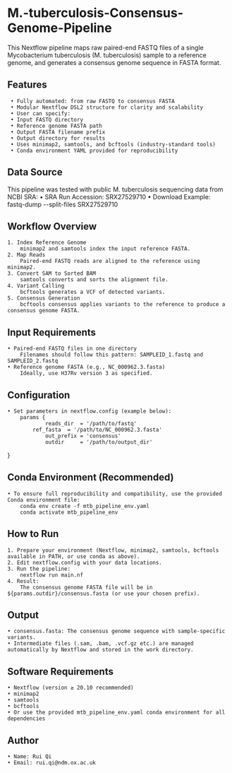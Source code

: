 # M.-tuberculosis-Consensus-Genome-Pipeline
This Nextflow pipeline maps raw paired-end FASTQ files of a single Mycobacterium tuberculosis (M. tuberculosis) sample to a reference genome, and generates a consensus genome sequence in FASTA format.

## **Features**
	 • Fully automated: from raw FASTQ to consensus FASTA
	 • Modular Nextflow DSL2 structure for clarity and scalability
	 • User can specify:
	 • Input FASTQ directory
	 • Reference genome FASTA path
	 • Output FASTA filename prefix
	 • Output directory for results
	 • Uses minimap2, samtools, and bcftools (industry-standard tools)
	 • Conda environment YAML provided for reproducibility

## **Data Source**
This pipeline was tested with public M. tuberculosis sequencing data from NCBI SRA:
	• SRA Run Accession: SRX27529710
	• Download Example:
               fastq-dump --split-files SRX27529710

## **Workflow Overview**
	1. Index Reference Genome
		minimap2 and samtools index the input reference FASTA.
	2. Map Reads
		Paired-end FASTQ reads are aligned to the reference using minimap2.
	3. Convert SAM to Sorted BAM
		samtools converts and sorts the alignment file.
	4. Variant Calling
		bcftools generates a VCF of detected variants.
	5. Consensus Generation
		bcftools consensus applies variants to the reference to produce a consensus genome FASTA.

## **Input Requirements**
	• Paired-end FASTQ files in one directory
		Filenames should follow this pattern: SAMPLEID_1.fastq and SAMPLEID_2.fastq
	• Reference genome FASTA (e.g., NC_000962.3.fasta)
		Ideally, use H37Rv version 3 as specified.

## **Configuration**
	• Set parameters in nextflow.config (example below):
		params {
   	            reads_dir  = '/path/to/fastq'
 		    ref_fasta  = '/path/to/NC_000962.3.fasta'
     		    out_prefix = 'consensus'
  	            outdir     = '/path/to/output_dir'
}

## **Conda Environment (Recommended)**
	• To ensure full reproducibility and compatibility, use the provided Conda environment file:
		conda env create -f mtb_pipeline_env.yaml
		conda activate mtb_pipeline_env

## **How to Run**
	1. Prepare your environment (Nextflow, minimap2, samtools, bcftools available in PATH, or use conda as above).
	2. Edit nextflow.config with your data locations.
	3. Run the pipeline:
		nextflow run main.nf
	4. Result:
		The consensus genome FASTA file will be in ${params.outdir}/consensus.fasta (or use your chosen prefix).

## **Output**
	• consensus.fasta: The consensus genome sequence with sample-specific variants.
	• Intermediate files (.sam, .bam, .vcf.gz etc.) are managed automatically by Nextflow and stored in the work directory.

## **Software Requirements**
	• Nextflow (version ≥ 20.10 recommended)
	• minimap2
	• samtools
	• bcftools
	• Or use the provided mtb_pipeline_env.yaml conda environment for all dependencies

## **Author**
	• Name: Rui Qi
	• Email: rui.qi@ndm.ox.ac.uk


